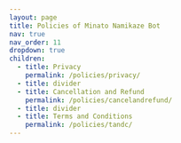 ```yaml
---
layout: page
title: Policies of Minato Namikaze Bot
nav: true
nav_order: 11
dropdown: true
children:
  - title: Privacy
    permalink: /policies/privacy/
  - title: divider
  - title: Cancellation and Refund
    permalink: /policies/cancelandrefund/
  - title: divider
  - title: Terms and Conditions
    permalink: /policies/tandc/
---
```

